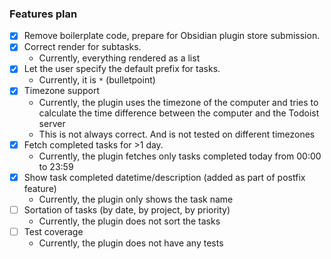 ### Features plan

-   [x] Remove boilerplate code, prepare for Obsidian plugin store submission.
-   [x] Correct render for subtasks.
    -   Currently, everything rendered as a list
-   [x] Let the user specify the default prefix for tasks.
    -   Currently, it is `*` (bulletpoint)
-   [x] Timezone support
    -   Currently, the plugin uses the timezone of the computer and tries to calculate the time difference between the computer and the Todoist server
    -   This is not always correct. And is not tested on different timezones
-   [x] Fetch completed tasks for >1 day.
    -   Currently, the plugin fetches only tasks completed today from 00:00 to 23:59
-   [x] Show task completed datetime/description (added as part of postfix feature)
    -   Currently, the plugin only shows the task name
-   [ ] Sortation of tasks (by date, by project, by priority)
    -   Currently, the plugin does not sort the tasks
-   [ ] Test coverage
    -   Currently, the plugin does not have any tests
